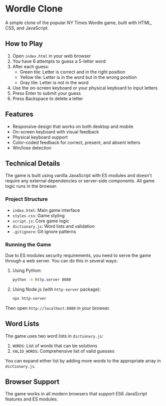 # Wordle Clone

A simple clone of the popular NY Times Wordle game, built with HTML, CSS, and JavaScript.

## How to Play

1. Open `index.html` in your web browser
2. You have 6 attempts to guess a 5-letter word
3. After each guess:
   - Green tile: Letter is correct and in the right position
   - Yellow tile: Letter is in the word but in the wrong position
   - Gray tile: Letter is not in the word
4. Use the on-screen keyboard or your physical keyboard to input letters
5. Press Enter to submit your guess
6. Press Backspace to delete a letter

## Features

- Responsive design that works on both desktop and mobile
- On-screen keyboard with visual feedback
- Physical keyboard support
- Color-coded feedback for correct, present, and absent letters
- Win/lose detection

## Technical Details

The game is built using vanilla JavaScript with ES modules and doesn't require any external dependencies or server-side components. All game logic runs in the browser.

### Project Structure

- `index.html`: Main game interface
- `styles.css`: Game styling
- `script.js`: Core game logic
- `dictionary.js`: Word lists and validation
- `.gitignore`: Git ignore patterns

### Running the Game

Due to ES modules security requirements, you need to serve the game through a web server. You can do this in several ways:

1. Using Python:
   ```bash
   python -m http.server 8080
   ```

2. Using Node.js (with `http-server` package):
   ```bash
   npx http-server
   ```

Then open `http://localhost:8080` in your browser.

## Word Lists

The game uses two word lists in `dictionary.js`:

1. `WORDS`: List of words that can be solutions
2. `VALID_WORDS`: Comprehensive list of valid guesses

You can expand either list by adding more words to the appropriate array in `dictionary.js`.

## Browser Support

The game works in all modern browsers that support ES6 JavaScript features and ES modules. 
